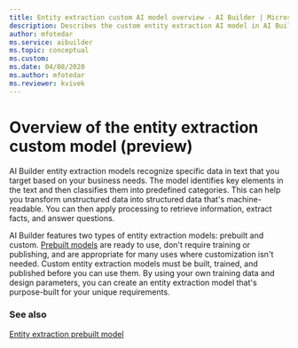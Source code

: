 ```yaml
---
title: Entity extraction custom AI model overview - AI Builder | Microsoft Docs
description: Describes the custom entity extraction AI model in AI Builder.
author: mfotedar
ms.service: aibuilder
ms.topic: conceptual
ms.custom: 
ms.date: 04/08/2020
ms.author: mfotedar
ms.reviewer: kvivek
---
```


# Overview of the entity extraction custom model (preview)

AI Builder entity extraction models recognize specific data in text that you target based on your business needs. The model identifies key elements in the text and then classifies them into predefined categories. This can help you transform unstructured data into structured data that's machine-readable. You can then apply processing to retrieve information, extract facts, and answer questions.

AI Builder features two types of entity extraction models: prebuilt and custom. [Prebuilt models](prebuilt-overview.md) are ready to use, don't require training or publishing, and are appropriate for many uses where customization isn't needed. Custom entity extraction models must be built, trained, and published before you can use them. By using your own training data and design parameters, you can create an entity extraction model that's purpose-built for your unique requirements.

### See also

[Entity extraction prebuilt model](prebuilt-entity-extraction.md)
